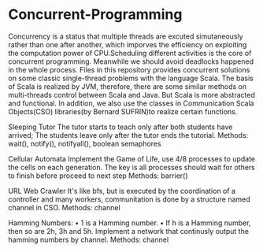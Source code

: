 # Concurrent-Programming
Concurrency is a status that multiple threads are excuted simutaneously rather than one after another, which imporves the efficiency on exploiting the computation power of CPU.Scheduling different activities is the core of concurrent programming. Meanwhile we should avoid deadlocks happened in the whole process. Files in this repository provides concurrent solutions on some classic single-thread problems with the language Scala.
The basis of Scala is realized by JVM, therefore, there are some similar methods on multi-threads control between Scala and Java. But Scala is more abstracted and functional. In addition, we also use the classes in Communication Scala Objects(CSO) libraries(by Bernard SUFRIN)to realize certain functions.


Sleeping Tutor
The tutor starts to teach only after both students have arrived;
The students leave only after the tutor ends the tutorial.
Methods: wait(), notify(), notifyall(), boolean semaphores

Cellular Automata
Implement the Game of Life, use 4/8 processes to update the cells on each generation.
The key is all processes should wait for others to finish before proceed to next step
Methods: barrier() 

URL Web Crawler
It's like bfs, but is executed by the coordination of a controller and many workers, communitation is done by a structure named channel in CSO.
Methods: channel

Hamming Numbers:
• 1 is a Hamming number.
• If h is a Hamming number, then so are 2h, 3h and 5h.
Implement a network that continusly output the hamming numbers by channel.
Methods: channel





